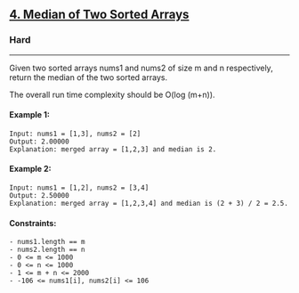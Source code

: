 [4. Median of Two Sorted Arrays](https://leetcode.com/problems/median-of-two-sorted-arrays/)
---------------------------------------------------------------------------------------------------------------------------------------------

### Hard
---------------------------------------------------------------------------------------------------------------------------------------------

Given two sorted arrays nums1 and nums2 of size m and n respectively, return the median of the two sorted arrays.

The overall run time complexity should be O(log (m+n)).

#### Example 1:
```
Input: nums1 = [1,3], nums2 = [2]
Output: 2.00000
Explanation: merged array = [1,2,3] and median is 2.
```
#### Example 2:
```
Input: nums1 = [1,2], nums2 = [3,4]
Output: 2.50000
Explanation: merged array = [1,2,3,4] and median is (2 + 3) / 2 = 2.5.
```

#### Constraints:
```
- nums1.length == m
- nums2.length == n
- 0 <= m <= 1000
- 0 <= n <= 1000
- 1 <= m + n <= 2000
- -106 <= nums1[i], nums2[i] <= 106
```

